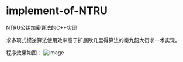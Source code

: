 # implement-of-NTRU
NTRU公钥加密算法的C++实现

求多项式模逆算法使用效率高于扩展欧几里得算法的秦九韶大衍求一术实现。

程序效果如图：
![image](https://user-images.githubusercontent.com/53418634/224472131-25933dfa-2800-4554-9062-389c995dbc9a.png)
